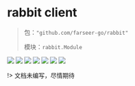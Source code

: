 # rabbit client
> 包：`"github.com/farseer-go/rabbit"`
>
> 模块：`rabbit.Module`

![](https://img.shields.io/github/stars/farseer-go?style=social)
![](https://img.shields.io/github/license/farseer-go/rabbit)
![](https://img.shields.io/github/go-mod/go-version/farseer-go/rabbit)
![](https://img.shields.io/github/v/release/farseer-go/rabbit)
![](https://img.shields.io/github/languages/code-size/farseer-go/rabbit)
![](https://img.shields.io/github/directory-file-count/farseer-go/rabbit)
![](https://img.shields.io/github/last-commit/farseer-go/rabbit)

!> 文档未编写，尽情期待